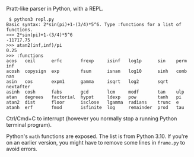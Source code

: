 Pratt-like parser in Python, with a REPL.

```
 $ python3 repl.py 
Basic syntax: 2*sin(pi)+1-(3/4)*5^6. Type :functions for a list of functions.
>>> 2*sin(pi)+1-(3/4)*5^6
-11717.75
>>> atan2(inf,inf)/pi
0.25
>>> :functions
acos   ceil      erfc       frexp     isinf   log1p      sin    perm       inf
acosh  copysign  exp        fsum      isnan   log10      sinh   comb       nan
asin   cos       expm1      gamma     isqrt   log2       sqrt   nextafter
asinh  cosh      fabs       gcd       lcm     modf       tan    ulp      
atan   degrees   factorial  hypot     ldexp   pow        tanh   pi       
atan2  dist      floor      isclose   lgamma  radians    trunc  e        
atanh  erf       fmod       isfinite  log     remainder  prod   tau
```

Ctrl/Cmd+C to interrupt (however you normally stop a running Python terminal program).

Python's `math` functions are exposed. The list is from Python 3.10. If you're on an earlier version, you might have to remove some lines in `frame.py` to avoid errors.

